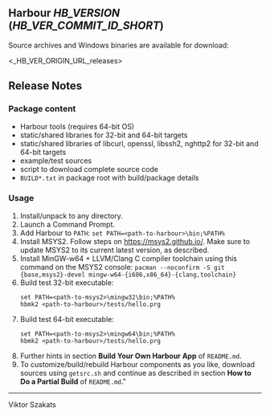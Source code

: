 ## Harbour _HB_VERSION_ (_HB_VER_COMMIT_ID_SHORT_)

Source archives and Windows binaries are available for download:

  <_HB_VER_ORIGIN_URL_releases>

## Release Notes

### Package content

* Harbour tools (requires 64-bit OS)
* static/shared libraries for 32-bit and 64-bit targets
* static/shared libraries of libcurl, openssl, libssh2, nghttp2
  for 32-bit and 64-bit targets
* example/test sources
* script to download complete source code
* `BUILD*.txt` in package root with build/package details

### Usage

1. Install/unpack to any directory.
2. Launch a Command Prompt.
3. Add Harbour to `PATH`: `set PATH=<path-to-harbour>\bin;%PATH%`
4. Install MSYS2. Follow steps on <https://msys2.github.io/>. Make sure
   to update MSYS2 to its current latest version, as described.
5. Install MinGW-w64 + LLVM/Clang C compiler toolchain using this command
   on the MSYS2 console:
   `pacman --noconfirm -S git {base,msys2}-devel mingw-w64-{i686,x86_64}-{clang,toolchain}`
6. Build test 32-bit executable:
   ```
   set PATH=<path-to-msys2>\mingw32\bin;%PATH%
   hbmk2 <path-to-harbour>/tests/hello.prg
   ```
7. Build test 64-bit executable:
   ```
   set PATH=<path-to-msys2>\mingw64\bin;%PATH%
   hbmk2 <path-to-harbour>/tests/hello.prg
   ```
8. Further hints in section **Build Your Own Harbour App** of `README.md`.
9. To customize/build/rebuild Harbour components as you like, download
   sources using `getsrc.sh` and continue as described in section
   **How to Do a Partial Build** of `README.md`."

---
Viktor Szakats
